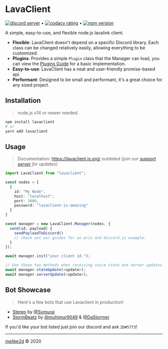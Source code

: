# LavaClient

[![discord server][discord]](https://discord.gg/CH9ubGPMV6) &bull; [![codacy rating][codacy]](https://www.codacy.com/gh/Lavaclient/lavaclient?utm_source=github.com&utm_medium=referral&utm_content=Lavaclient/lavaclient&utm_campaign=Badge_Grade) &bull; [![npm version][version]](https://npmjs.com/lavaclient)

A simple, easy-to-use, and flexible node.js lavalink client.

- **Flexible**: LavaClient doesn't depend on a specific Discord library. Each class can be changed relatively easily, allowing everything to be customized.
- **Plugins**: Provides a simple `Plugin` class that the Manager can load, you can view the [Plugins Guide](https://lavaclient.js.org/guide/plugins.html) for a basic implementation.
- **Easy-to-use**: LavaClient has a neat and user-friendly promise-based api.
- **Performant**: Designed to be small and performant, it's a great choice for any sized project.

## Installation

> node.js v14 or newer needed.

```sh
npm install lavaclient
# or
yarn add lavaclient
```

## Usage

> Documentation: <https://lavaclient.js.org/> *outdated (join our [support server](https://discord.gg/CH9ubGPMV6) for updates)*

```ts
import LavaClient from "lavaclient";

const nodes = [
  {
    id: "My Node",
    host: "localhost",
    port: 3000,
    password: "lavaclient-is-amazing"
  }
]

const manager = new LavaClient.Manager(nodes, {
  send(id, payload) {
    sendPayloadToDiscord()
    // check out our guides for an eris and discord.js example.
  }
});

await manager.init("your client id.");

// Use these two methods when receiving voice state and server updates.
await manager.stateUpdate(<update>);
await manager.serverUpdate(<update>);
```

## Bot Showcase

> Here's a few bots that use Lavaclient in production!

- [Stereo](https://top.gg/bot/725808086933176410) by [@Sxmurai](https://github.com/Sxmurai)
- [StormBeatz](https://top.gg/bot/768268608639598624) by [@muhimur9049](https://github.com/muhimur9049) & [@DaStormer](https://github.com/DaStormer)

If you'd like your bot listed just join our discord and ask `2D#5773`!

---

[discord]: https://discordapp.com/api/guilds/830616783199010857/embed.png
[codacy]: https://api.codacy.com/project/badge/Grade/fe049eb85ee74900ae764fc5af6a6299
[version]: https://img.shields.io/npm/v/lavaclient.svg?maxAge=3600

[melike2d](https://github.com/melike2d) &copy; 2020
